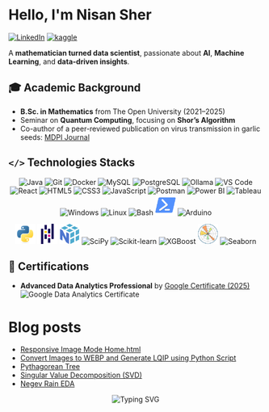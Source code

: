 # Hello, I'm Nisan Sher

[![LinkedIn](https://img.shields.io/badge/LinkedIn-0A66C2?style=for-the-badge&logo=linkedin&logoColor=white)](https://linkedin.com/in/nisan-sher/)
[![kaggle](https://img.shields.io/badge/Kaggle-20BEFF?style=for-the-badge&logo=kaggle&logoColor=white)](https://www.kaggle.com/nisansher)

A **mathematician turned data scientist**, passionate about **AI**, **Machine Learning**, and **data-driven insights**.

## 🎓 Academic Background 

- **B.Sc. in Mathematics** from The Open University (2021–2025)
- Seminar on **Quantum Computing**, focusing on **Shor’s Algorithm**
- Co-author of a peer-reviewed publication on virus transmission in garlic seeds: [MDPI Journal](https://doi.org/10.3390/v14102092)  

[//]: # (  <img src="https://www.mdpi.com/viruses/viruses-14-02092/article_deploy/html/images/viruses-14-02092-g005.png" alt="Garlic virus research figure" width="300"/>)

<!-- ## <h2> <img src="https://media2.giphy.com/media/QssGEmpkyEOhBCb7e1/giphy.gif?cid=ecf05e47a0n3gi1bfqntqmob8g9aid1oyj2wr3ds3mg700bl&rid=giphy.gif" width="30px" height="30px"> Technical Stacks </h2>  -->
## <h2> `</>`  Technologies Stacks </h2>

<!-- Technologies in Markdown with colored icons from Devicon CDN -->
<!-- <p>
  <img src="https://cdn.jsdelivr.net/gh/devicons/devicon/icons/csharp/csharp-original.svg" width="40" height="40" />
  <img src="https://cdn.jsdelivr.net/gh/devicons/devicon/icons/dot-net/dot-net-original.svg" width="40" height="40" />
  <img src="https://cdn.jsdelivr.net/gh/devicons/devicon/icons/dotnetcore/dotnetcore-original.svg" width="40" height="40" />
  <img src="https://cdn.jsdelivr.net/gh/devicons/devicon/icons/blazor/blazor-original.svg" width="40" height="40" />
  <img src="https://cdn.jsdelivr.net/gh/devicons/devicon/icons/javascript/javascript-original.svg" width="40" height="40" />
  <img src="https://cdn.jsdelivr.net/gh/devicons/devicon/icons/typescript/typescript-original.svg" width="40" height="40" />
  <img src="https://cdn.jsdelivr.net/gh/devicons/devicon/icons/java/java-original.svg" width="40" height="40" />
  <img src="https://cdn.jsdelivr.net/gh/devicons/devicon/icons/cplusplus/cplusplus-original.svg" width="40" height="40" />
  <img src="https://cdn.jsdelivr.net/gh/devicons/devicon/icons/python/python-original.svg" width="40" height="40" />
  <img src="https://cdn.jsdelivr.net/gh/devicons/devicon/icons/php/php-original.svg" width="40" height="40" />
  <img src="https://cdn.jsdelivr.net/gh/devicons/devicon/icons/nodejs/nodejs-original.svg" width="40" height="40" />
  <img src="https://cdn.jsdelivr.net/gh/devicons/devicon/icons/react/react-original.svg" width="40" height="40" />
  <img src="https://cdn.jsdelivr.net/gh/devicons/devicon/icons/electron/electron-original.svg" width="40" height="40" />
  <img src="https://cdn.jsdelivr.net/gh/devicons/devicon/icons/angular/angular-original.svg" width="40" height="40" />
  <img src="https://cdn.jsdelivr.net/gh/devicons/devicon/icons/android/android-original.svg" width="40" height="40" />
  <img src="https://cdn.jsdelivr.net/gh/devicons/devicon/icons/html5/html5-original.svg" width="40" height="40" />
  <img src="https://cdn.jsdelivr.net/gh/devicons/devicon/icons/css3/css3-original.svg" width="40" height="40" />
  <img src="https://cdn.jsdelivr.net/gh/devicons/devicon/icons/sass/sass-original.svg" width="40" height="40" />
  <img src="https://cdn.jsdelivr.net/gh/devicons/devicon/icons/bootstrap/bootstrap-original.svg" width="40" height="40" />
  <img src="https://cdn.jsdelivr.net/gh/devicons/devicon/icons/fastify/fastify-original.svg" width="40" height="40" />
  <img src="https://cdn.jsdelivr.net/gh/devicons/devicon/icons/arduino/arduino-original.svg" width="40" height="40" />
  <img src="https://cdn.jsdelivr.net/gh/devicons/devicon/icons/docker/docker-original.svg" width="40" height="40" />
  <img src="https://cdn.jsdelivr.net/gh/devicons/devicon/icons/tomcat/tomcat-original.svg" width="40" height="40" />
  <img src="https://cdn.jsdelivr.net/gh/devicons/devicon/icons/apache/apache-original.svg" width="40" height="40" />
  <img src="https://cdn.jsdelivr.net/gh/devicons/devicon/icons/jenkins/jenkins-original.svg" width="40" height="40" />
  <img src="https://cdn.jsdelivr.net/gh/devicons/devicon/icons/vscode/vscode-original.svg" width="40" height="40" />
  <img src="https://cdn.jsdelivr.net/gh/devicons/devicon/icons/rider/rider-original.svg" width="40" height="40" />
  <img src="https://cdn.jsdelivr.net/gh/devicons/devicon/icons/visualstudio/visualstudio-plain.svg" width="40" height="40" />
  <img src="https://cdn.jsdelivr.net/gh/devicons/devicon/icons/webpack/webpack-original.svg" width="40" height="40" />
  <img src="https://cdn.jsdelivr.net/gh/devicons/devicon/icons/materialui/materialui-original.svg" width="40" height="40" />
  <img src="https://cdn.jsdelivr.net/gh/devicons/devicon/icons/redux/redux-original.svg" width="40" height="40" />
  <img src="https://cdn.jsdelivr.net/gh/devicons/devicon/icons/vite/vite-original.svg" width="40" height="40" />
  <img src="https://cdn.jsdelivr.net/gh/devicons/devicon/icons/sqlite/sqlite-original.svg" width="40" height="40" />
  <img src="https://cdn.jsdelivr.net/gh/devicons/devicon/icons/mysql/mysql-original.svg" width="40" height="40" />
  <img src="https://cdn.jsdelivr.net/gh/devicons/devicon/icons/playwright/playwright-original.svg" width="40" height="40" />
  <img src="https://cdn.jsdelivr.net/gh/devicons/devicon/icons/selenium/selenium-original.svg" width="40" height="40" />
  <img src="https://cdn.jsdelivr.net/gh/devicons/devicon/icons/windows11/windows11-original.svg" width="40" height="40" />
  <img src="https://cdn.jsdelivr.net/gh/devicons/devicon/icons/linux/linux-original.svg" width="40" height="40" />
  <img src="https://cdn.jsdelivr.net/gh/devicons/devicon/icons/bash/bash-original.svg" width="40" height="40" />
  <img src="https://cdn.jsdelivr.net/gh/devicons/devicon/icons/raspberrypi/raspberrypi-original.svg" width="40" height="40" />
  <img src="https://cdn.jsdelivr.net/gh/devicons/devicon/icons/chrome/chrome-original.svg" width="40" height="40" />
  <img src="https://cdn.jsdelivr.net/gh/devicons/devicon/icons/firefox/firefox-original.svg" width="40" height="40" />
</p> -->

 <!-- <p align="center">
  
  <img src="https://cdn.jsdelivr.net/gh/devicons/devicon/icons/javascript/javascript-original.svg" alt="JavaScript" width="40" height="40"/>
  <img src="https://cdn.jsdelivr.net/gh/devicons/devicon/icons/java/java-original.svg" alt="Java" width="40" height="40"/>
  <img src="https://cdn.jsdelivr.net/gh/devicons/devicon/icons/python/python-original.svg" alt="Python" width="40" height="40"/>
  <img src="https://cdn.jsdelivr.net/gh/devicons/devicon/icons/react/react-original.svg" alt="React" width="40" height="40"/>
  <img src="https://cdn.jsdelivr.net/gh/devicons/devicon/icons/html5/html5-original.svg" alt="HTML5" width="40" height="40"/>
  <img src="https://cdn.jsdelivr.net/gh/devicons/devicon/icons/css3/css3-original.svg" alt="CSS3" width="40" height="40"/>
  <img src="https://cdn.jsdelivr.net/gh/devicons/devicon/icons/arduino/arduino-original.svg" alt="Arduino" width="40" height="40"/>
  <img src="https://cdn.jsdelivr.net/gh/devicons/devicon/icons/docker/docker-original.svg" alt="Docker" width="40" height="40"/>
  <img src="https://cdn.jsdelivr.net/gh/devicons/devicon/icons/vscode/vscode-original.svg" alt="VS Code" width="40" height="40"/>
  <img src="https://cdn.jsdelivr.net/gh/devicons/devicon/icons/mysql/mysql-original.svg" alt="MySQL" width="40" height="40"/>
  <img src="https://cdn.jsdelivr.net/gh/devicons/devicon/icons/windows11/windows11-original.svg" alt="Windows" width="40" height="40"/>
  <img src="https://cdn.jsdelivr.net/gh/devicons/devicon/icons/linux/linux-original.svg" alt="Linux" width="40" height="40"/>
  <img src="https://cdn.jsdelivr.net/gh/devicons/devicon/icons/bash/bash-original.svg" alt="Bash" width="40" height="40"/>
  <img src="https://cdn.jsdelivr.net/gh/devicons/devicon/icons/chrome/chrome-original.svg" alt="Chrome" width="40" height="40"/>
  <img  alt="Powershell" src="https://raw.githubusercontent.com/devicons/devicon/6910f0503efdd315c8f9b858234310c06e04d9c0/icons/powershell/powershell-original.svg" width="40" height="40"/>
  <img  alt="Git"  src="https://www.vectorlogo.zone/logos/git-scm/git-scm-icon.svg" width="40" height="40"/>
</p> -->

<!-- <div class="table-wrapper">
  <table>
    <tr>
      <td align="center"><a href="https://www.python.org" target="_blank" rel="noreferrer" title="Python">
        <img src="https://raw.githubusercontent.com/devicons/devicon/master/icons/python/python-original.svg" alt="Python" width="40" height="40"/>
      </a></td>
      <td align="center"><a href="https://pandas.pydata.org/" target="_blank" title="Pandas">
        <img src="https://raw.githubusercontent.com/devicons/devicon/master/icons/pandas/pandas-original.svg" alt="Pandas" width="40"/>
      </a></td>
      <td align="center"><a href="https://numpy.org/" target="_blank" title="NumPy">
        <img src="https://raw.githubusercontent.com/devicons/devicon/master/icons/numpy/numpy-original.svg" alt="NumPy" width="40"/>
      </a></td>
      <td align="center"><a href="https://scipy.org/" target="_blank" title="SciPy">
        <img src="https://upload.wikimedia.org/wikipedia/commons/b/b2/SCIPY_2.svg" alt="SciPy" width="40"/>
      </a></td>
      <td align="center"><a href="https://scikit-learn.org/" target="_blank" title="Scikit-learn">
        <img src="https://upload.wikimedia.org/wikipedia/commons/0/05/Scikit_learn_logo_small.svg" alt="Scikit-learn" width="40"/>
      </a></td>
      <td align="center"><a href="https://xgboost.ai/" target="_blank" title="XGBoost">
        <img src="https://upload.wikimedia.org/wikipedia/commons/6/69/XGBoost_logo.png" alt="XGBoost" width="40"/>
      </a></td>
      <td align="center"><a href="https://matplotlib.org/" target="_blank" title="Matplotlib">
        <img src="https://raw.githubusercontent.com/devicons/devicon/master/icons/matplotlib/matplotlib-original.svg" alt="Matplotlib" width="40"/>
      </a></td>
      <td align="center"><a href="https://seaborn.pydata.org/" target="_blank" title="Seaborn">
        <img src="https://seaborn.pydata.org/_images/logo-mark-lightbg.svg" alt="Seaborn" width="40"/>
      </a></td>
    </tr>
    <tr> 
      <td align="center"><a href="https://www.mysql.com/" target="_blank" rel="noreferrer" title="MySQL">
        <img src="https://raw.githubusercontent.com/devicons/devicon/master/icons/mysql/mysql-original-wordmark.svg" alt="MySQL" width="40" height="40"/>
      </a></td>
      <td align="center"><a href="https://www.postgresql.org/" target="_blank" title="PostgreSQL">
        <img src="https://upload.wikimedia.org/wikipedia/commons/2/29/Postgresql_elephant.svg" alt="PostgreSQL" width="40"/>
      </a></td>
      <td align="center"><a href="https://www.java.com" target="_blank" rel="noreferrer" title="Java">
        <img src="https://raw.githubusercontent.com/devicons/devicon/master/icons/java/java-original.svg" alt="Java" width="40" height="40"/>
      </a></td>
      <td align="center"><a href="https://postman.com" target="_blank" rel="noreferrer" title="Postman">
        <img src="https://www.vectorlogo.zone/logos/getpostman/getpostman-icon.svg" alt="Postman" width="40"/>
      </a></td>
      <td align="center"><a href="https://git-scm.com/" target="_blank" rel="noreferrer" title="Git">
        <img src="https://www.vectorlogo.zone/logos/git-scm/git-scm-icon.svg" alt="Git" width="40" height="40"/>
      </a></td>
      <td align="center"><a href="https://powerbi.microsoft.com/" target="_blank" rel="noreferrer" title="Power BI">
        <img src="https://upload.wikimedia.org/wikipedia/commons/c/cf/New_Power_BI_Logo.svg" alt="Power BI" width="40" height="40"/>
      </a></td>
      <td align="center"><a href="https://www.docker.com/" target="_blank" title="Docker">
        <img src="https://www.docker.com/wp-content/uploads/2022/03/vertical-logo-monochromatic.png" alt="Docker" width="40"/>
      </a></td>
      <td align="center"><a href="https://www.tableau.com/" target="_blank" rel="noreferrer" title="Tableau">
        <img src="https://cdn.iconscout.com/icon/free/png-512/free-tableau-icon-download-in-svg-png-gif-file-formats--software-logo-freebies-pack-logos-icons-4489897.png?f=webp&w=512" alt="Tableau" width="40" style="padding: 0px;"/>
      </a></td>
    </tr>
  </table>
</div> -->
<p align="center">
  
<!-- Java -->
<img src="https://cdn.jsdelivr.net/gh/devicons/devicon/icons/java/java-original.svg" alt="Java" width="40" height="40"/>

<!-- Git -->
<img src="https://www.vectorlogo.zone/logos/git-scm/git-scm-icon.svg" alt="Git" width="40" height="40"/>
<!-- Docker -->
<img src="https://cdn.jsdelivr.net/gh/devicons/devicon/icons/docker/docker-original.svg" alt="Docker" width="40" height="40"/>
<!-- MySQL -->
<img src="https://cdn.jsdelivr.net/gh/devicons/devicon/icons/mysql/mysql-original.svg" alt="MySQL" width="40" height="40"/>
<!-- PostgreSQL -->
<img src="https://upload.wikimedia.org/wikipedia/commons/2/29/Postgresql_elephant.svg" alt="PostgreSQL" width="40"/>
<!-- Ollama -->
<img src="https://seeklogo.com/images/O/ollama-logo-593420.svg" alt="Ollama" width="40"/>


<!-- VS Code -->
<img src="https://cdn.jsdelivr.net/gh/devicons/devicon/icons/vscode/vscode-original.svg" alt="VS Code" width="40" height="40"/>
<!-- React -->
<img src="https://cdn.jsdelivr.net/gh/devicons/devicon/icons/react/react-original.svg" alt="React" width="40" height="40"/>

<!-- HTML5 -->
<img src="https://cdn.jsdelivr.net/gh/devicons/devicon/icons/html5/html5-original.svg" alt="HTML5" width="40" height="40"/>

<!-- CSS3 -->
<img src="https://cdn.jsdelivr.net/gh/devicons/devicon/icons/css3/css3-original.svg" alt="CSS3" width="40" height="40"/>

<!-- JavaScript -->
<img src="https://cdn.jsdelivr.net/gh/devicons/devicon/icons/javascript/javascript-original.svg" alt="JavaScript" width="40" height="40"/>
<!-- Postman -->
<img src="https://www.vectorlogo.zone/logos/getpostman/getpostman-icon.svg" alt="Postman" width="40"/>

<!-- Power BI -->
<img src="https://upload.wikimedia.org/wikipedia/commons/c/cf/New_Power_BI_Logo.svg" alt="Power BI" width="40" height="40"/>

<!-- Tableau -->
<img src="https://cdn.iconscout.com/icon/free/png-512/free-tableau-icon-download-in-svg-png-gif-file-formats--software-logo-freebies-pack-logos-icons-4489897.png?f=webp&w=512" alt="Tableau" width="40"/>
<!-- Windows -->
<img src="https://cdn.jsdelivr.net/gh/devicons/devicon/icons/windows11/windows11-original.svg" alt="Windows" width="40" height="40"/>

<!-- Linux -->
<img src="https://cdn.jsdelivr.net/gh/devicons/devicon/icons/linux/linux-original.svg" alt="Linux" width="40" height="40"/>

<!-- Bash -->
<img src="https://cdn.jsdelivr.net/gh/devicons/devicon/icons/bash/bash-original.svg" alt="Bash" width="40" height="40"/>

<!-- PowerShell -->
<img src="https://raw.githubusercontent.com/devicons/devicon/6910f0503efdd315c8f9b858234310c06e04d9c0/icons/powershell/powershell-original.svg" alt="Powershell" width="40" height="40"/>

<!-- Arduino -->
<img src="https://cdn.jsdelivr.net/gh/devicons/devicon/icons/arduino/arduino-original.svg" alt="Arduino" width="40" height="40"/>
</p>
<p align="center">
  
  <!-- Python -->
<img src="https://raw.githubusercontent.com/devicons/devicon/master/icons/python/python-original.svg" alt="Python" width="40" height="40"/>

<!-- Pandas -->
<img src="https://raw.githubusercontent.com/devicons/devicon/master/icons/pandas/pandas-original.svg" alt="Pandas" width="40"/>

<!-- NumPy -->
<img src="https://raw.githubusercontent.com/devicons/devicon/master/icons/numpy/numpy-original.svg" alt="NumPy" width="40"/>

<!-- SciPy -->
<img src="https://upload.wikimedia.org/wikipedia/commons/b/b2/SCIPY_2.svg" alt="SciPy" width="40"/>

<!-- Scikit-learn -->
<img src="https://upload.wikimedia.org/wikipedia/commons/0/05/Scikit_learn_logo_small.svg" alt="Scikit-learn" width="40"/>

<!-- XGBoost -->
<img src="https://upload.wikimedia.org/wikipedia/commons/6/69/XGBoost_logo.png" alt="XGBoost" width="40"/>

<!-- Matplotlib -->
<img src="https://raw.githubusercontent.com/devicons/devicon/master/icons/matplotlib/matplotlib-original.svg" alt="Matplotlib" width="40"/>

<!-- Seaborn -->
<img src="https://seaborn.pydata.org/_images/logo-mark-lightbg.svg" alt="Seaborn" width="40"/>

</p>
<!-- llama,doker -->


## 📄 Certifications

- **Advanced Data Analytics Professional** by [Google Certificate (2025)](https://www.credly.com/badges/e81e2d15-ed99-4264-a143-5ac090ce7c4d/public_url)  
  <img src="https://images.credly.com/size/220x220/images/9267a387-1a51-4ebe-8c05-976a5ec4c3d0/image.png" alt="Google Data Analytics Certificate" width="200"/>

<p style="display:none;">
<img src="https://komarev.com/ghpvc/?username=nisanMan&label=Profile%20views&color=0e75b6&style=flat" width="0" height="0" /></p>
<!-- <img src="https://komarev.com/ghpvc/?username=nisanMan&label=Profile%20views&color=0e75b6&style=flat"/>
 -->
<!-- https://github.com/Ashutosh00710/github-readme-activity-graph/blob/main/README.md -->
<!-- ![Nisan Activity Graph](https://github-readme-activity-graph.vercel.app/graph?username=nisanMan&github-compact=true&bg_color=0c1014&color=a8f0c6&line=2ecc71&point=27ae60&area=true&area_color=2ecc71ff&hide_border=true&custom_title=Nisan%20Activity%20Graph) -->

<!-- ![](https://github-profile-summary-cards.vercel.app/api/cards/repos-per-language?username=nisanMan&theme=github_dark) -->


<!-- <p align="center">
 My Education Journey... <img src="https://media.giphy.com/media/v1.Y2lkPTc5MGI3NjExZ2Z3b2F1b3B1Z2ZpZ3Y2d3F6a3R1c3Z2d3B2N2Z4c3B1eGJzZ3h3aSZlcD12MV9naWZzX3NlYXJjaCZjdD1n/3o7TKtnuHOHHUjR38Y/giphy.gif" width="30px" height="30px"></p> -->

<!-- https://github.com/lowlighter/metrics?tab=readme-ov-file -->

# Blog posts
<!-- BLOG-POST-LIST:START -->
- [Responsive Image Mode Home.html](https://nisanman.github.io/posts/responsive-image-dark-mode/)
- [Convert Images to WEBP and Generate LQIP using Python Script](https://nisanman.github.io/posts/webp-liqd/)
- [Pythagorean Tree](https://nisanman.github.io/posts/Pythagorean-Tree/)
- [Singular Value Decomposition &lpar;SVD&rpar;](https://nisanman.github.io/posts/SVD/)
- [Negev Rain EDA](https://nisanman.github.io/posts/Negev-Rain-EDA/)
<!-- BLOG-POST-LIST:END -->

<p align="center">
  <img src="https://readme-typing-svg.demolab.com?font=Fira+Code&size=30&duration=2311&pause=150&color=00CFFF&center=true&vCenter=true&width=500&lines=B.Sc.+in+Mathematics+%F0%9F%92%BB;ML+Practitioner+%F0%9F%A7%91%E2%80%8D%F0%9F%92%BB;Python+Lover+%F0%9F%90%8D;Always+Learning+%F0%9F%93%9A" alt="Typing SVG" />
</p>
